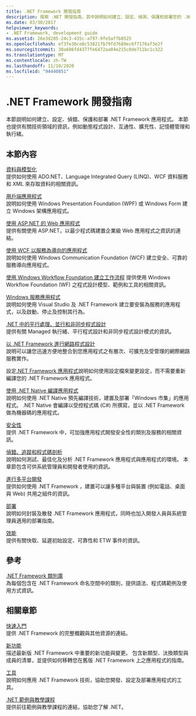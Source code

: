 ```yaml
---
title: .NET Framework 開發指南
description: 探索 .NET 開發指南，其中說明如何建立、設定、偵測、保護和部署您的 .NET 應用程式。
ms.date: 03/30/2017
helpviewer_keywords:
- .NET Framework, development guide
ms.assetid: 26e3d285-24c3-435c-a797-9fe5affb8525
ms.openlocfilehash: ef3fe36ce0c53821fb79fd7689ec6f7176af3e2f
ms.sourcegitcommit: 30a686fd4377fe6472aa04e215c0de711bc1c322
ms.translationtype: MT
ms.contentlocale: zh-TW
ms.lasthandoff: 11/10/2020
ms.locfileid: "94440851"
---
```

# <a name="net-framework-development-guide"></a>.NET Framework 開發指南

本節說明如何建立、設定、偵錯、保護和部署 .NET Framework 應用程式。 本節也提供有關技術領域的資訊，例如動態程式設計、互通性、擴充性、記憶體管理和執行緒。  
  
## <a name="in-this-section"></a>本節內容
  
 [資料與模型化](./data/index.md)  
 提供如何使用 ADO.NET、Language Integrated Query (LINQ)、WCF 資料服務和 XML 來存取資料的相關資訊。  
  
 [用戶端應用程式](develop-client-apps.md)  
 說明如何使用 Windows Presentation Foundation (WPF) 或 Windows Form 建立 Windows 架構應用程式。  
  
 [使用 ASP.NET 的 Web 應用程式](develop-web-apps-with-aspnet.md)  
 提供有關使用 ASP.NET，以最少程式碼建置企業級 Web 應用程式之資訊的連結。  
  
 [使用 WCF 以服務為導向的應用程式](./wcf/index.md)  
 說明如何使用 Windows Communication Foundation (WCF) 建立安全、可靠的服務導向應用程式。  
  
 [使用 Windows Workflow Foundation 建立工作流程](windows-workflow-foundation/index.md) 提供使用 Windows Workflow Foundation (WF) 之程式設計模型、範例和工具的相關資訊。  

 [Windows 服務應用程式](./windows-services/index.md)  
 說明如何使用 Visual Studio 及 .NET Framework 建立要安裝為服務的應用程式，以及啟動、停止及控制其行為。  
  
 [.NET 中的平行處理、並行和非同步程式設計](../standard/parallel-processing-and-concurrency.md)  
 提供有關 Managed 執行緒、平行程式設計和非同步程式設計模式的資訊。  
  
 [以 .NET Framework 進行網路程式設計](./network-programming/index.md)  
 說明可以讓您迅速方便地整合到您應用程式之有層次、可擴充及受管理的網際網路服務實作。  
  
 設定[.NET Framework 應用程式](configure-apps/index.md)說明如何使用設定檔來變更設定，而不需要重新編譯您的 .NET Framework 應用程式。  
  
 [使用 .NET Native 編譯應用程式](./net-native/index.md)  
 說明如何使用 .NET Native 預先編譯技術，建置及部署「Windows 市集」的應用程式。 .NET Native 會編譯以受控程式碼 (C#) 所撰寫，並以 .NET Framework 做為機器碼的應用程式。  
  
 [安全性](../standard/security/index.md)  
 提供 .NET Framework 中，可加強應用程式開發安全性的類別及服務的相關資訊。  
  
 [偵錯、追蹤和程式碼剖析](./debug-trace-profile/index.md)  
 說明如何測試、最佳化及分析 .NET Framework 應用程式與應用程式的環境。 本章節包含可供系統管理員和開發者使用的資訊。  
  
 [進行多平台開發](./cross-platform/index.md)  
 提供如何使用 .NET Framework ，建置可以讓多種平台與裝置 (例如電話、桌面與 Web) 共用之組件的資訊。  
  
 [部署](./deployment/index.md)  
 說明如何封裝及散發 .NET Framework 應用程式，同時也加入開發人員與系統管理員適用的部署指南。  
  
 [效能](./performance/index.md)  
 提供有關快取、延遲初始設定、可靠性和 ETW 事件的資訊。  

## <a name="reference"></a>參考  

 [.NET Framework 類別庫](../../api/index.md?view=netframework-4.7)  
 為每個包含在 .NET Framework 命名空間中的類別，提供語法、程式碼範例及使用方式資訊。  
  
## <a name="related-sections"></a>相關章節  

 [快速入門](./get-started/index.md)  
 提供 .NET Framework 的完整概觀與其他資源的連結。  
  
 [新功能](./whats-new/index.md)  
 描述最新版 .NET Framework 中重要的新功能與變更。 包含新類型、汰換類型與成員的清單，並提供如何移轉您在舊版 .NET Framework 上之應用程式的指南。  
  
 [工具](./tools/index.md)  
 說明如何應用 .NET Framework 技術，協助您開發、設定及部署應用程式的工具。  
  
 [.NET 範例與教學課程](../samples-and-tutorials/index.md)  
 提供前往範例與教學課程的連結，協助您了解 .NET。
